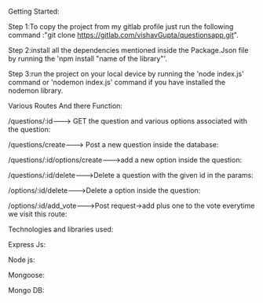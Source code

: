 Getting Started:

Step 1:To copy the project from my gitlab profile just run the following command :"git clone https://gitlab.com/vishavGupta/questionsapp.git".

Step 2:install all the dependencies mentioned inside the Package.Json file by running the 'npm install "name of the library"'.

Step 3:run the project on your local device by running the 'node index.js' command or 'nodemon index.js' command if you have installed the nodemon library.


Various Routes And there Function:

/questions/:id---> GET the question and various options associated with the question:

/questions/create---> Post a new question inside the database:

/questions/:id/options/create--->add a new option inside the question:

/questions/:id/delete--->Delete a question with the given id in the params:


/options/:id/delete--->Delete a option inside the question:

/options/:id/add_vote--->Post request->add plus one to the vote everytime we visit this route:


Technologies and libraries used:

Express Js:

Node js:

Mongoose:
 
Mongo DB: